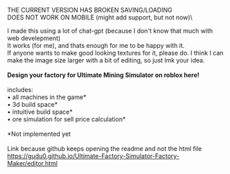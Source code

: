 THE CURRENT VERSION HAS BROKEN SAVING/LOADING\
DOES NOT WORK ON MOBILE (might add support, but not now)\

I made this using a lot of chat-gpt (because I don't know that much with web develepment)\
It works (for me), and thats enough for me to be happy with it.\
If anyone wants to make good looking textures for it, please do. I think I can make the image size larger with a bit of editing, so just lmk your idea.\
\
**Design your factory for Ultimate Mining Simulator on roblox here!**\
\
includes:\
• all machines in the game*\
• 3d build space*\
• intuitive build space*\
• ore simulation for sell price calculation*\
\
*Not implemented yet\
\
Link because github keeps opening the readme and not the html file\
https://gudu0.github.io/Ultimate-Factory-Simulator-Factory-Maker/editor.html
